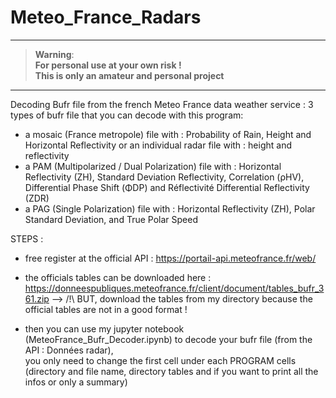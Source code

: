 # Meteo_France_Radars

---------
> __Warning__:  
<b>For personal use at your own risk !   
This is only an amateur and personal project</b>  
---------

Decoding Bufr file from the french Meteo France data weather service : 
3 types of bufr file that you can decode with this program:
- a mosaic (France metropole) file with : Probability of Rain, Height and Horizontal Reflectivity
  or an individual radar file with : height and reflectivity
- a PAM (Multipolarized / Dual Polarization) file with : Horizontal Reflectivity (ZH), Standard Deviation Reflectivity, Correlation (ρHV), Differential Phase Shift (ΦDP) and Réflectivité Differential Reflectivity (ZDR)
- a PAG (Single Polarization) file with : Horizontal Reflectivity (ZH), Polar Standard Deviation, and True Polar Speed 

STEPS :
- free register at the official API : https://portail-api.meteofrance.fr/web/  
 
- the officials tables can be downloaded here :  
https://donneespubliques.meteofrance.fr/client/document/tables_bufr_361.zip
  --> /!\ BUT, download the tables from my directory because the official tables are not in a good format !

- then you can use my jupyter notebook (MeteoFrance_Bufr_Decoder.ipynb) to decode your bufr file (from the API : Données radar),  
you only need to change the first cell under each PROGRAM cells  
(directory and file name,  directory tables and if you want to print all the infos or only a summary)


